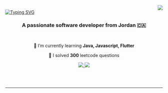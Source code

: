 <img align="right" src="https://visitor-badge.laobi.icu/badge?page_id=salesp07.salesp07" />

<a href="https://git.io/typing-svg"><img src="https://readme-typing-svg.herokuapp.com?font=Roboto&weight=800&pause=1000&random=false&width=435&lines=Hello+There%2C;I+am+Zaid." alt="Typing SVG" /></a>

<h3 align="center">A passionate software developer from Jordan 🇨🇦</h3>

<br/>

<div align="center">
 
 🌱 I’m currently learning **Java, Javascript, Flutter**

🎱 I solved **300** leetcode questions

 </div>
 
<div align="center"> 
  <a href="mailto:zaid.ali.saleh@gmail.com">
    <img src="https://img.shields.io/badge/Gmail-333333?style=for-the-badge&logo=gmail&logoColor=red" />
  </a>
  <a href="https://ZaidXdev.github.io" target="_blank">
     <img src="https://img.shields.io/badge/Portfolio-FF5722?style=for-the-badge&logo=todoist&logoColor=white" target="_blank" /> <!-- sqlite, safari, google-chrome are other good icon options -->
  </a>
</div>

<br/><br/>

<hr/>
